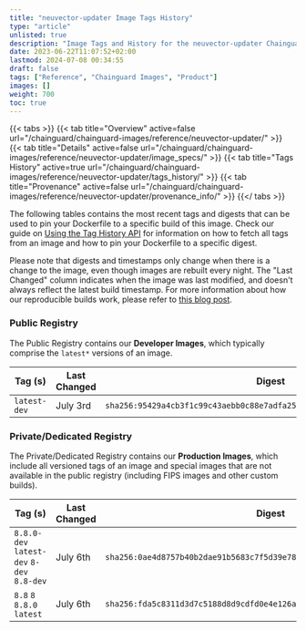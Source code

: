 ```yaml
---
title: "neuvector-updater Image Tags History"
type: "article"
unlisted: true
description: "Image Tags and History for the neuvector-updater Chainguard Image"
date: 2023-06-22T11:07:52+02:00
lastmod: 2024-07-08 00:34:55
draft: false
tags: ["Reference", "Chainguard Images", "Product"]
images: []
weight: 700
toc: true
---
```


{{< tabs >}}
{{< tab title="Overview" active=false url="/chainguard/chainguard-images/reference/neuvector-updater/" >}}
{{< tab title="Details" active=false url="/chainguard/chainguard-images/reference/neuvector-updater/image_specs/" >}}
{{< tab title="Tags History" active=true url="/chainguard/chainguard-images/reference/neuvector-updater/tags_history/" >}}
{{< tab title="Provenance" active=false url="/chainguard/chainguard-images/reference/neuvector-updater/provenance_info/" >}}
{{</ tabs >}}

The following tables contains the most recent tags and digests that can be used to pin your Dockerfile to a specific build of this image. Check our guide on [Using the Tag History API](/chainguard/chainguard-images/using-the-tag-history-api/) for information on how to fetch all tags from an image and how to pin your Dockerfile to a specific digest.

Please note that digests and timestamps only change when there is a change to the image, even though images are rebuilt every night. The "Last Changed" column indicates when the image was last modified, and doesn't always reflect the latest build timestamp. For more information about how our reproducible builds work, please refer to [this blog post](https://www.chainguard.dev/unchained/reproducing-chainguards-reproducible-image-builds).

### Public Registry
The Public Registry contains our **Developer Images**, which typically comprise the `latest*` versions of an image.

| Tag (s)       | Last Changed | Digest                                                                    |
|---------------|--------------|---------------------------------------------------------------------------|
|  `latest-dev` | July 3rd     | `sha256:95429a4cb3f1c99c43aebb0c88e7adfa25ca9eef722d230dcb7f037c465e9d8d` |


### Private/Dedicated Registry
The Private/Dedicated Registry contains our **Production Images**, which include all versioned tags of an image and special images that are not available in the public registry (including FIPS images and other custom builds).

| Tag (s)                                     | Last Changed | Digest                                                                    |
|---------------------------------------------|--------------|---------------------------------------------------------------------------|
|  `8.8.0-dev` `latest-dev` `8-dev` `8.8-dev` | July 6th     | `sha256:0ae4d8757b40b2dae91b5683c7f5d39e78c632a406d17996ef0b191b52c28c04` |
|  `8.8` `8` `8.8.0` `latest`                 | July 6th     | `sha256:fda5c8311d3d7c5188d8d9cdfd0e4e126a60232e6b1a64a54f8b2d469e71624b` |

